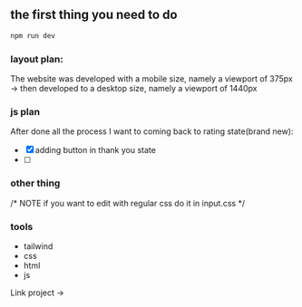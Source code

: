 ## the first thing you need to do
```js
npm run dev
```

### layout plan:
The website was developed with a mobile size, namely a viewport of 375px -> then developed to a desktop size, namely a viewport of 1440px

### js plan
After done all the process I want to coming back to rating state(brand new):
- [x] adding button in thank you state
- [ ]  

### other thing
/* NOTE if you want to edit with regular css do it in input.css  */

### tools
- tailwind
- css
- html
- js

Link project ->
